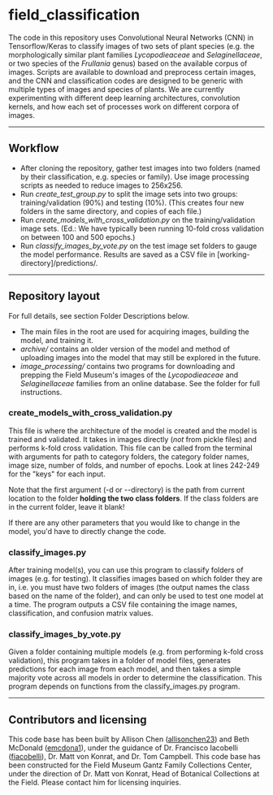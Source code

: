 # field_classification

The code in this repository uses Convolutional Neural Networks (CNN) in Tensorflow/Keras to classify images of two sets of plant species (e.g. the morphologically similar plant families *Lycopodieaceae* and *Selaginellaceae*, or two species of the *Frullania* genus) based on the available corpus of images.  Scripts are available to download and preprocess certain images, and the CNN and classification codes are designed to be generic with multiple types of images and species of plants.  We are currently experimenting with different deep learning architectures, convolution kernels, and how each set of processes work on different corpora of images.

---

## Workflow
- After cloning the repository, gather test images into two folders (named by their classification, e.g. species or family).  Use image processing scripts as needed to reduce images to 256x256.
- Run *create_test_group.py* to split the image sets into two groups: training/validation (90%) and testing (10%).  (This creates four new folders in the same directory, and copies of each file.)
- Run *create_models_with_cross_validation.py* on the training/validation image sets.  (Ed.: We have typically been running 10-fold cross validation on between 100 and 500 epochs.)
- Run *classify_images_by_vote.py* on the test image set folders to gauge the model performance.  Results are saved as a CSV file in \[working-directory\]/predictions/.

---

## Repository layout
For full details, see section Folder Descriptions below.

- The main files in the root are used for acquiring images, building the model, and training it.
- *archive/* contains an older version of the model and method of uploading images into the model that may still be explored in the future.
- *image_processing/* contains two programs for downloading and prepping the Field Museum's images of the *Lycopodieaceae* and *Selaginellaceae* families from an online database.  See the folder for full instructions.


### create_models_with_cross_validation.py

This file is where the architecture of the model is created and the model is trained and validated. It takes in images directly (*not* from pickle files) and performs k-fold cross validation. This file can be called from the terminal with arguments for path to category folders, the category folder names, image size, number of folds, and number of epochs. Look at lines 242-249 for the "keys" for each input. 

Note that the first argument (-d or --directory) is the path from current location to the folder **holding the two class folders**. If the class folders are in the current folder, leave it blank!

If there are any other parameters that you would like to change in the model, you'd have to directly change the code.

### classify_images.py

After training model(s), you can use this program to classify folders of images (e.g. for testing).  It classifies images based on which folder they are in, i.e. you must have two folders of images (the output names the class based on the name of the folder), and can only be used to test one model at a time.
The program outputs a CSV file containing the image names, classification, and confusion matrix values.

### classify_images_by_vote.py

Given a folder containing multiple models (e.g. from performing k-fold cross validation), this program takes in a folder of model files, generates predictions for each image from each model, and then takes a simple majority vote across all models in order to determine the classification.
This program depends on functions from the classify_images.py program.

---

## Contributors and licensing
This code base has been built by Allison Chen ([allisonchen23](https://github.com/allisonchen23)) and Beth McDonald ([emcdona1](https://github.com/emcdona1)), under the guidance of Dr. Francisco Iacobelli ([fiacobelli](https://github.com/fiacobelli)), Dr. Matt von Konrat, and Dr. Tom Campbell. This code base has been constructed for the Field Museum Gantz Family Collections Center, under the direction of Dr. Matt von Konrat, Head of Botanical Collections at the Field.  Please contact him for licensing inquiries.
